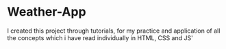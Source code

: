 # Weather-App
I created this project through tutorials, for my practice and application of all the concepts which i have read individually in HTML, CSS and JS'
